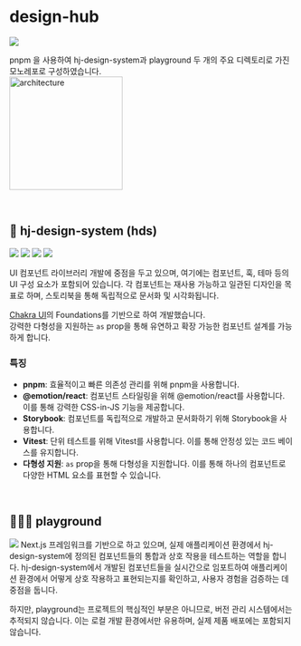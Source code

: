 # design-hub

<img src="https://img.shields.io/badge/Pnpm-%23F69220?style=flat-square&logo=Pnpm&logoColor=white"/>

pnpm 을 사용하여 hj-design-system과 playground 두 개의 주요 디렉토리로 가진 모노레포로 구성하였습니다.   
<img width="200" alt="architecture" src="https://github.com/f-lab-edu/design-hub/assets/84058944/a5b0ea9c-34ca-4c24-8802-c101e0af27ef">

<br/>

## 🎨 hj-design-system (hds)
<div>
<img src="https://img.shields.io/badge/Typescript-3178C6?style=flat-square&logo=Typescript&logoColor=white"/>
<img src="https://img.shields.io/badge/Vitest-%236E9F18?style=flat-square&logo=Vitest&logoColor=white"/>
<img src="https://img.shields.io/badge/testing_library_react-%23E33332?style=flat-square&logo=testinglibrary&logoColor=white" />
<img src="https://img.shields.io/badge/Storybook-%23FF4785?style=flat-square&logo=Storybook&logoColor=white"/>
</div>


UI 컴포넌트 라이브러리 개발에 중점을 두고 있으며, 여기에는 컴포넌트, 훅, 테마 등의 UI 구성 요소가 포함되어 있습니다. 각 컴포넌트는 재사용 가능하고 일관된 디자인을 목표로 하며, 스토리북을 통해 독립적으로 문서화 및 시각화됩니다.  


[Chakra UI](https://chakra-ui.com/)의 Foundations를 기반으로 하여 개발했습니다.  
강력한 다형성을 지원하는 `as` prop을 통해 유연하고 확장 가능한 컴포넌트 설계를 가능하게 합니다.


### 특징

- **pnpm**: 효율적이고 빠른 의존성 관리를 위해 pnpm을 사용합니다.
- **@emotion/react**: 컴포넌트 스타일링을 위해 @emotion/react를 사용합니다. 이를 통해 강력한 CSS-in-JS 기능을 제공합니다.
- **Storybook**: 컴포넌트를 독립적으로 개발하고 문서화하기 위해 Storybook을 사용합니다.
- **Vitest**: 단위 테스트를 위해 Vitest를 사용합니다. 이를 통해 안정성 있는 코드 베이스를 유지합니다.
- **다형성 지원**: `as` prop을 통해 다형성을 지원합니다. 이를 통해 하나의 컴포넌트로 다양한 HTML 요소를 표현할 수 있습니다.

<br/>


## 🤹🏻‍♀️ playground
<img src="https://img.shields.io/badge/next.js-%23000000?style=flat-square&logo=Next.js&logoColor=white" />
Next.js 프레임워크를 기반으로 하고 있으며, 실제 애플리케이션 환경에서 hj-design-system에 정의된 컴포넌트들의 통합과 상호 작용을 테스트하는 역할을 합니다.   
hj-design-system에서 개발된 컴포넌트들을 실시간으로 임포트하여 애플리케이션 환경에서 어떻게 상호 작용하고 표현되는지를 확인하고, 사용자 경험을 검증하는 데 중점을 둡니다.  

하지만, playground는 프로젝트의 핵심적인 부분은 아니므로, 버전 관리 시스템에서는 추적되지 않습니다. 이는 로컬 개발 환경에서만 유용하며, 실제 제품 배포에는 포함되지 않습니다. 
